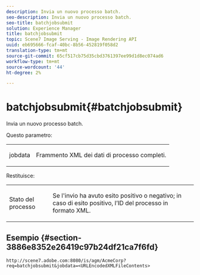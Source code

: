 ```yaml
---
description: Invia un nuovo processo batch.
seo-description: Invia un nuovo processo batch.
seo-title: batchjobsubmit
solution: Experience Manager
title: batchjobsubmit
topic: Scene7 Image Serving - Image Rendering API
uuid: eb695666-fcaf-40bc-8b56-452819f058d2
translation-type: tm+mt
source-git-commit: 65cf517cb75d35cbd3761397ee99d1d8ec074ad6
workflow-type: tm+mt
source-wordcount: '44'
ht-degree: 2%

---
```



# batchjobsubmit{#batchjobsubmit}

Invia un nuovo processo batch.

Questo parametro:

<table id="simpletable_11A94D630A21426F9A1CEF5EB3B9E789"> 
 <tr class="strow"> 
  <td class="stentry"> <p> <span class="codeph"> jobdata </span> </p> </td> 
  <td class="stentry"> <p>Frammento XML dei dati di processo completi. </p> </td> 
 </tr> 
</table>

Restituisce:

<table id="simpletable_7C82E4A8520440F5A5ABBC1BCB286AB2"> 
 <tr class="strow"> 
  <td class="stentry"> <p>Stato del processo </p> </td> 
  <td class="stentry"> <p>Se l'invio ha avuto esito positivo o negativo; in caso di esito positivo, l’ID del processo in formato XML. </p> </td> 
 </tr> 
</table>

## Esempio {#section-3886e8352e26419c97b24df21ca7f6fd}

`http://scene7.adobe.com:8080/is/agm/AcmeCorp?req=batchjobsubmit&jobdata=<URLEncodedXMLFileContents>`
